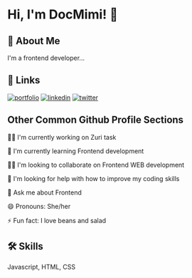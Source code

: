 
# Hi, I'm DocMimi! 👋


## 🚀 About Me
I'm a frontend developer...


## 🔗 Links
[![portfolio](https://img.shields.io/badge/my_portfolio-000?style=for-the-badge&logo=ko-fi&logoColor=white)](https://week-3-task-A.drjaymimi.repl.co)
[![linkedin](https://img.shields.io/badge/linkedin-0A66C2?style=for-the-badge&logo=linkedin&logoColor=white)](https://www.linkedin.com/in/miracle-jeremiah-aa97a71b3)
[![twitter](https://img.shields.io/badge/twitter-1DA1F2?style=for-the-badge&logo=twitter&logoColor=white)](https://twitter.com/JayIjeoma)


## Other Common Github Profile Sections
👩‍💻 I'm currently working on Zuri task

🧠 I'm currently learning Frontend development

👯‍♀️ I'm looking to collaborate on Frontend WEB development

🤔 I'm looking for help with how to improve my coding skills

💬 Ask me about Frontend


😄 Pronouns: She/her

⚡️ Fun fact: I love beans and salad 


## 🛠 Skills
Javascript, HTML, CSS


